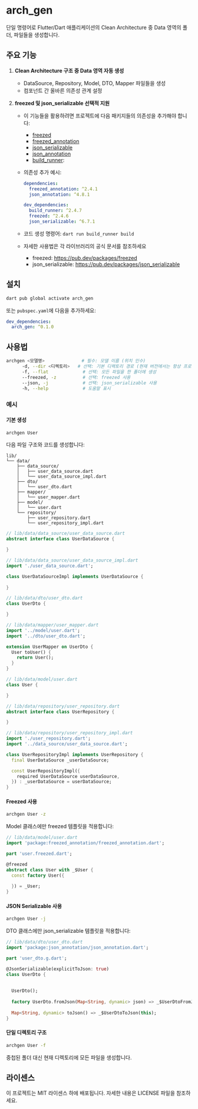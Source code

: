 # arch_gen

단일 명령어로 Flutter/Dart 애플리케이션의 Clean Architecture 중 Data 영역의 폴더, 파일들을 생성합니다.

## 주요 기능

1. **Clean Architecture 구조 중 Data 영역 자동 생성**

    - DataSource, Repository, Model, DTO, Mapper 파일들을 생성
    - 컴포넌트 간 올바른 의존성 관계 설정

2. **freezed 및 json_serializable 선택적 지원**

    * 이 기능들을 활용하려면 프로젝트에 다음 패키지들의 의존성을 추가해야 합니다:

        * [freezed](https://pub.dev/packages/freezed)
        * [freezed_annotation](https://pub.dev/packages/freezed_annotation)
        * [json_serializable](https://pub.dev/packages/json_serializable)
        * [json_annotation](https://pub.dev/packages/json_annotation)
        * [build_runner](https://pub.dev/packages/build_runner):

    * 의존성 추가 예시:

      ```yaml
      dependencies:
        freezed_annotation: ^2.4.1
        json_annotation: ^4.8.1
      
      dev_dependencies:
        build_runner: ^2.4.7
        freezed: ^2.4.6
        json_serializable: ^6.7.1
      ```

    * 코드 생성 명령어: `dart run build_runner build`

    * 자세한 사용법은 각 라이브러리의 공식 문서를 참조하세요

        - freezed: https://pub.dev/packages/freezed
        - json_serializable: https://pub.dev/packages/json_serializable

## 설치

```bash
dart pub global activate arch_gen
```

또는 `pubspec.yaml`에 다음을 추가하세요:

```yaml
dev_dependencies:
  arch_gen: ^0.1.0
```

## 사용법

```bash
archgen <모델명>              # 필수: 모델 이름 (위치 인수)
      -d, --dir <디렉토리>   # 선택: 기본 디렉토리 경로 (현재 버전에서는 항상 프로젝트 루트의 lib 폴더 사용)
      -f, --flat             # 선택: 모든 파일을 한 폴더에 생성
      --freezed, -z          # 선택: freezed 사용
      --json, -j             # 선택: json_serializable 사용
      -h, --help             # 도움말 표시
```

### 예시

#### 기본 생성

```bash
archgen User
```

다음 파일 구조와 코드를 생성합니다:

```
lib/
└── data/
    ├── data_source/
    │   ├── user_data_source.dart
    │   └── user_data_source_impl.dart
    ├── dto/
    │   └── user_dto.dart
    ├── mapper/
    │   └── user_mapper.dart
    ├── model/
    │   └── user.dart
    └── repository/
        ├── user_repository.dart
        └── user_repository_impl.dart
```



```dart
// lib/data/data_source/user_data_source.dart
abstract interface class UserDataSource {

}

// lib/data/data_source/user_data_source_impl.dart
import './user_data_source.dart';

class UserDataSourceImpl implements UserDataSource {
  
}

// lib/data/dto/user_dto.dart
class UserDto {

}

// lib/data/mapper/user_mapper.dart
import '../model/user.dart';
import '../dto/user_dto.dart';

extension UserMapper on UserDto {
  User toUser() {
    return User();
  }
}

// lib/data/model/user.dart
class User {

}

// lib/data/repository/user_repository.dart
abstract interface class UserRepository {

}

// lib/data/repository/user_repository_impl.dart
import './user_repository.dart';
import '../data_source/user_data_source.dart';

class UserRepositoryImpl implements UserRepository {
  final UserDataSource _userDataSource;

  const UserRepositoryImpl({
    required UserDataSource userDataSource,
  }) : _userDataSource = userDataSource;
}
```

#### Freezed 사용

```bash
archgen User -z
```

Model 클래스에만 freezed 템플릿을 적용합니다:

```dart
// lib/data/model/user.dart
import 'package:freezed_annotation/freezed_annotation.dart';

part 'user.freezed.dart';

@freezed
abstract class User with _$User {
  const factory User({
    
  }) = _User;
}
```

#### JSON Serializable 사용

```bash
archgen User -j
```

DTO 클래스에만 json_serializable 템플릿을 적용합니다:

```dart
// lib/data/dto/user_dto.dart
import 'package:json_annotation/json_annotation.dart';

part 'user_dto.g.dart';

@JsonSerializable(explicitToJson: true)
class UserDto {
  
  
  UserDto();
  
  factory UserDto.fromJson(Map<String, dynamic> json) => _$UserDtoFromJson(json);
  
  Map<String, dynamic> toJson() => _$UserDtoToJson(this);
}
```

#### 단일 디렉토리 구조

```bash
archgen User -f
```

중첩된 폴더 대신 현재 디렉토리에 모든 파일을 생성합니다.



## 라이센스

이 프로젝트는 MIT 라이센스 하에 배포됩니다. 자세한 내용은 LICENSE 파일을 참조하세요.